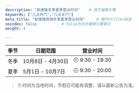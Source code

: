 ```yaml
---
description: "新康隆冬季夏季营业时间"    # 用于搜索引擎
keywords: ["几点开门","几点关门"]
meta_title: "新康隆商城冬季夏季营业时间"     # 替代<title>标签
noindex: false           # false为允许搜索引擎索引
weight: 4       

---
```



| 季节   | 日期范围          | 营业时间  |
|--------|---------------|-----------|
| 冬季   | 10月8日 - 4月30日 | 🕘 9:30 - 19:30 |
| 夏季   | 5月1日 - 10月7日  | 🕗 9:30 - 20:00 |

> ⏰ 时间为当地时间，节假日可能有调整，请以最新公告为准。